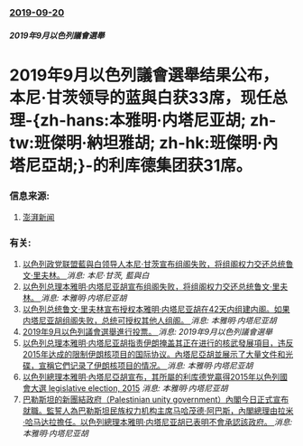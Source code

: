 ### [2019-09-20](/news/2019/09/20/index.md)

##### 2019年9月以色列議會選舉
# 2019年9月以色列議會選舉结果公布，本尼·甘茨领导的蓝與白获33席，现任总理-{zh-hans:本雅明·内塔尼亚胡; zh-tw:班傑明·納坦雅胡; zh-hk:班傑明·內塔尼亞胡;}-的利库德集团获31席。 




### 信息来源:

1. [澎湃新闻](https://www.thepaper.cn/newsDetail_forward_4474747)

### 有关:

1. [ 以色列政党联盟藍與白领导人本尼·甘茨宣布组阁失败，将组阁权力交还总统鲁文·里夫林。 ](/zh/news/2019/11/20/以色列政党联盟藍與白领导人本尼-甘茨宣布组阁失败-将组阁权力交还总统鲁文-里夫林.md) _消息: 本尼·甘茨, 藍與白_
2. [ 以色列总理本雅明·内塔尼亚胡宣布组阁失败，将组阁权力交还总统鲁文·里夫林。 ](/zh/news/2019/10/21/以色列总理本雅明-内塔尼亚胡宣布组阁失败-将组阁权力交还总统鲁文-里夫林.md) _消息: 本雅明·内塔尼亚胡_
3. [以色列总统鲁文·里夫林宣布授权本雅明·内塔尼亚胡在42天内组建内阁。如果内塔尼亚胡组阁失败，总统可授权其他人组阁。 ](/zh/news/2019/09/25/以色列总统鲁文-里夫林宣布授权本雅明-内塔尼亚胡在42天内组建内阁-如果内塔尼亚胡组阁失败-总统可授权其他人组阁.md) _消息: 本雅明·内塔尼亚胡_
4. [2019年9月以色列議會選舉進行投票。 ](/zh/news/2019/09/17/2019年9月以色列議會選舉進行投票.md) _消息: 2019年9月以色列議會選舉_
5. [以色列总理本雅明·内塔尼亚胡指责伊朗掩盖其正在进行的核武發展項目，违反2015年达成的限制伊朗核项目的国际协议。內塔尼亞胡並展示了大量文件和光碟，宣稱它們记录了伊朗核项目的情况。 ](/zh/news/2018/04/30/以色列总理本雅明-内塔尼亚胡指责伊朗掩盖其正在进行的核武發展項目-违反2015年达成的限制伊朗核项目的国际协议-內塔尼亞.md) _消息: 本雅明·内塔尼亚胡_
6. [以色列總理本雅明·內塔尼亞胡宣布，其所屬的利库德党贏得2015年以色列國會大選 legislative election, 2015](/zh/news/2015/03/18/以色列總理本雅明-內塔尼亞胡宣布-其所屬的利库德党贏得2015年以色列國會大選-legislative-election.md) _消息: 本雅明·内塔尼亚胡_
7. [ 巴勒斯坦的新團結政府（Palestinian unity government）內閣今日正式宣布就職。監誓人為巴勒斯坦民族权力机构主席马哈茂德·阿巴斯，內閣總理由拉米·哈马达拉擔任。以色列總理本雅明·内塔尼亚胡已表明不會承認該政府。 ](/zh/news/2014/06/1/巴勒斯坦的新團結政府-Palestinian-unity-government-內閣今日正式宣布就職-監誓人為巴勒斯坦.md) _消息: 本雅明·内塔尼亚胡_
